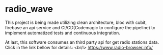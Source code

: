 # radio_wave

This project is being made utilizing clean architecture, bloc with cubit, firebase an api service and CI/CD(Codemagic to configure the pipeline) to implement automatized tests and continuous integration.<br/>

At last, this software consumes an third party api for get radio stations data. Click in the link bellow for details: <br/l>
https://www.radio-browser.info/
